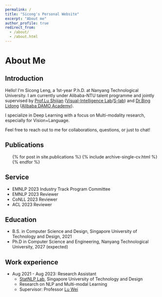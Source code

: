 ```yaml
---
permalink: /
title: "Sicong's Personal Website"
excerpt: "About me"
author_profile: true
redirect_from: 
  - /about/
  - /about.html
---
```


# About Me

## Introduction
Hello! I'm Sicong Leng, a 1st-year P.h.D. at Nanyang Technological University. I am currently under Alibaba-NTU talent programme and jointly supervised by [Prof.Lu Shijian](https://personal.ntu.edu.sg/shijian.lu/) ([Visual-Intelligence Lab](https://sg-vilab.github.io/)/[S-lab](https://www.ntu.edu.sg/s-lab)) and [Dr.Bing Lidong](https://lidongbing.github.io/) ([Alibaba DAMO Academy](https://github.com/DAMO-NLP-SG)).

I specialize in Deep Learning with a focus on Multi-modality research, especially for Vision+Language.

Feel free to reach out to me for collaborations, questions, or just to chat!

## Publications
  <ul>{% for post in site.publications %}
    {% include archive-single-cv.html %}
  {% endfor %}</ul>

## Service 
* EMNLP 2023 Industry Track Program Committee
* EMNLP 2023 Reviewer
* CoNLL 2023 Reviewer
* ACL 2023 Reviewer

## Education
- B.S. in Computer Science and Design, Singapore University of Technology and Design, 2021
- Ph.D in Computer Science and Engineering, Nanyang Technological University, 2027 (expected)

## Work experience

* Aug 2021 - Aug 2023: Research Assistant
  * [StatNLP Lab](https://statnlp-research.github.io/), Singapore University of Technology and Design
  * Research on NLP and Multi-modal Learning
  * Supervisor: Professor [Lu Wei](https://istd.sutd.edu.sg/people/faculty/lu-wei/)


